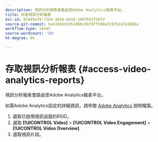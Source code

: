 ```yaml
---
description: 視訊分析報表會路由至Adobe Analytics報表平台。
title: 存取視訊分析報表
exl-id: 07449a78-71b4-4826-bb18-1607b53f267d
source-git-commit: be43bbbd1051886c8979ff590a3197b2a7249b6a
workflow-type: tm+mt
source-wordcount: '59'
ht-degree: 0%

---
```


# 存取視訊分析報表 {#access-video-analytics-reports}

視訊分析報表會路由至Adobe Analytics報表平台。

如需Adobe Analytics設定的詳細資訊，請參閱 [Adobe Analytics](https://microsite.omniture.com/t2/help/en_US/reference/) 說明檔案。
1. 選取已啟用視訊追蹤的RSID。
1. 選取 **[!UICONTROL Video]** > **[!UICONTROL Video Engagement]** > **[!UICONTROL Video Overview]**.
1. 選取視訊片段。
